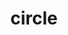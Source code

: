 ---
title: circle
unicode_regular: \eac2
unicode_bold: \eac0
unicode_solid: \eac3
unicode_brand: 
---